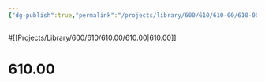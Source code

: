 ```yaml
---
{"dg-publish":true,"permalink":"/projects/library/600/610/610-00/610-00/","noteIcon":"0","created":"2024-01-24T15:24:09.128+09:00","updated":"2024-02-05T10:53:07.703+09:00"}
---
```


#[[Projects/Library/600/610/610.00/610.00\|610.00]]

# 610.00

